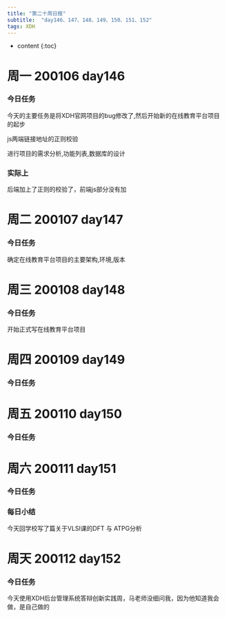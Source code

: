 ```yaml
---  
title: "第二十周日报"   
subtitle:  "day146、147、148、149、150、151、152"   
tags: XDH    
---  
```





* content
{:toc}





# 周一 200106 day146
### 今日任务
今天的主要任务是将XDH官网项目的bug修改了,然后开始新的在线教育平台项目的起步

js两端链接地址的正则校验

进行项目的需求分析,功能列表,数据库的设计
### 实际上
后端加上了正则的校验了，前端js部分没有加
# 周二 200107 day147
### 今日任务
确定在线教育平台项目的主要架构,环境,版本

# 周三 200108 day148
### 今日任务
开始正式写在线教育平台项目
# 周四 200109 day149
### 今日任务

# 周五 200110 day150
### 今日任务

# 周六 200111 day151
### 今日任务

### 每日小结
今天回学校写了篇关于VLSI课的DFT 与 ATPG分析
  

# 周天 200112 day152
### 今日任务

今天使用XDH后台管理系统答辩创新实践周，马老师没细问我，因为他知道我会做，是自己做的




